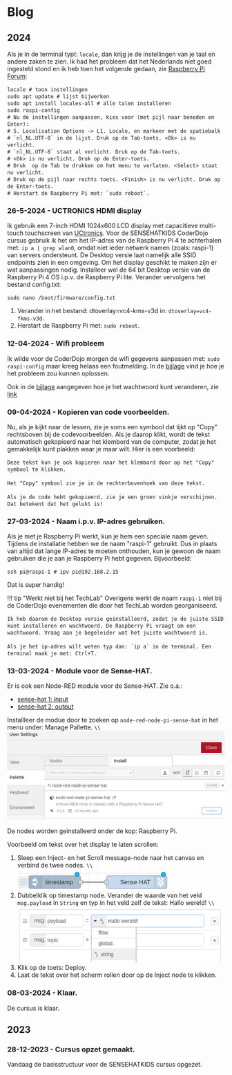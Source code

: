 # Blog

## 2024

Als je in de terminal typt: `locale`, dan krijg je de instellingen van je taal en andere zaken te zien. Ik had het probleem dat het Nederlands niet goed ingesteld stond en ik heb toen het volgende gedaan, zie [Raspberry Pi Forum](https://forums.raspberrypi.com/viewtopic.php?t=253136):

```
locale # toon instellingen
sudo apt update # lijst bijwerken
sudo apt install locales-all # alle talen installeren
sudo raspi-config
# Nu de instellingen aanpassen, kies voor (met pijl naar beneden en Enter): 
# 5. Localisation Options -> L1. Locale, en markeer met de spatiebalk 
# `nl_NL.UTF-8` in de lijst. Druk op de Tab-toets. <Ok> is nu verlicht.
# `nl_NL.UTF-8` staat al verlicht. Druk op de Tab-toets. 
# <Ok> is nu verlicht. Druk op de Enter-toets.
# Druk  op de Tab te drukken om het menu te verlaten. <Select> staat nu verlicht.
# Druk op de pijl naar rechts toets. <Finish> is nu verlicht. Druk op de Enter-toets.
# Herstart de Raspberry Pi met: `sudo reboot`.
```

### 26-5-2024 - UCTRONICS HDMI display

Ik gebruik een 7-inch HDMI 1024x600 LCD display met capacitieve multi-touch touchscreen van [UCtronics](https://www.sossolutions.nl/uctronics-7-inch-ips-touchscreen-for-raspberry-pi-with-prop-stand-1024-600-capacitive-hdmi-lcd-monitor-portable-display-for-raspberry-pi-4-3-b-windows-10-8-7-free-driver?gad_source=1&gclid=Cj0KCQjw3tCyBhDBARIsAEY0XNlMsYe0sFoa4RbZ23QPJDhGwW9soGrXK5luyFV-TT80C5EnAl_Sas0aAk5lEALw_wcB). Voor de SENSEHATKIDS CoderDojo cursus gebruik ik het om het IP-adres van de Raspberry Pi 4 te achterhalen met: `ip a | grep wlan0`, omdat niet ieder netwerk namen (zoals: raspi-1) van servers ondersteunt. De Desktop versie laat namelijk alle SSID endpoints zien in een omgeving. Om het display geschikt te maken zijn er wat aanpassingen nodig. Installeer wel de 64 bit Desktop versie van de Raspberry Pi 4 OS i.p.v. de Raspberry Pi lite. Verander vervolgens het bestand config.txt: 

``` 
sudo nano /boot/firmware/config.txt
```

1. Verander in het bestand: dtoverlay=vc4-kms-v3d in: `dtoverlay=vc4-fkms-v3d`.
2. Herstart de Raspberry Pi met: `sudo reboot`.

### 12-04-2024 - Wifi probleem

Ik wilde voor de CoderDojo morgen de wifi gegevens aanpassen met: `sudo raspi-config` maar kreeg helaas een foutmelding. In de [bijlage](../appendix/index.html#Foutmelding-bij-wijzigen-WiFi-gegevens) vind je hoe je het probleem zou kunnen oplossen.

Ook in de [bijlage](../appendix/index#Veranderen-wachtwoord-via-de-terminal) aangegeven hoe je het wachtwoord kunt veranderen, zie [link](https://www.idownloadblog.com/2021/05/17/change-password-raspberry-pi/)

### 09-04-2024 - Kopieren van code voorbeelden.

Nu, als je kijkt naar de lessen, zie je soms een symbool dat lijkt op "Copy" rechtsboven bij de codevoorbeelden. Als je daarop klikt, wordt de tekst automatisch gekopieerd naar het klembord van de computer, zodat je het gemakkelijk kunt plakken waar je maar wilt. Hier is een voorbeeld:

```
Deze tekst kun je ook kopieren naar het klembord door op het "Copy" symbool te klikken.

Het "Copy" symbool zie je in de rechterbovenhoek van deze tekst.

Als je de code hebt gekopieerd, zie je een groen vinkje verschijnen.
Dat betekent dat het gelukt is!
```

### 27-03-2024 - Naam i.p.v. IP-adres gebruiken.

Als je met je Raspberry Pi werkt, kun je hem een speciale naam geven. Tijdens de installatie hebben we de naam "raspi-1" gebruikt. Dus in plaats van altijd dat lange IP-adres te moeten onthouden, kun je gewoon de naam gebruiken die je aan je Raspberry Pi hebt gegeven. Bijvoorbeeld:

```
ssh pi@raspi-1 # ipv pi@192.168.2.15
```

Dat is super handig!

!!! tip "Werkt niet bij het TechLab"
    Overigens werkt de naam `raspi-1` niet bij de CoderDojo evenementen die door het TechLab worden georganiseerd.

    Ik heb daarom de Desktop versie geinstalleerd, zodat je de juiste SSID kunt installeren en wachtwoord. De Raspberry Pi vraagt om een wachtwoord. Vraag aan je begeleider wat het juiste wachtwoord is.
    
    Als je het ip-adres wilt weten typ dan: `ip a` in de terminal. Een terminal maak je met: Ctrl+T.

### 13-03-2024 - Module voor de Sense-HAT.

Er is ook een Node-RED module voor de Sense-HAT. Zie o.a.:
- [sense-hat 1: input](https://www.youtube.com/watch?v=O3vcXhl6dTk)
- [sense-hat 2: output](https://www.youtube.com/watch?v=2Am_9DNQ1Bk)

Installleer de modue door te zoeken op `node-red-node-pi-sense-hat` in het menu onder: Manage Pallette. ``\\``![blog_1_1.png](assets/blog_1_1.png)

De nodes worden geinstalleerd onder de kop: Raspberry Pi.

Voorbeeld om tekst over het display te laten scrollen:

1. Sleep een Inject- en het Scroll message-node naar het canvas en verbind de twee nodes. ``\\``![blog_1_2](assets/blog_1_2.png)
2. Dubbelklik op timestamp node. Verander de waarde van het veld `msg.payload` in `String` en typ in het veld zelf de tekst: Hallo wereld! ``\\``![blog_1_3](assets/blog_1_4.png)
3. Klik op de toets: Deploy.
4. Laat de tekst over het scherm rollen door op de Inject node te klikken.

### 08-03-2024 - Klaar.
 
De cursus is klaar.

## 2023

### 28-12-2023 - Cursus opzet gemaakt.

Vandaag de basisstructuur voor de SENSEHATKIDS cursus opgezet.

